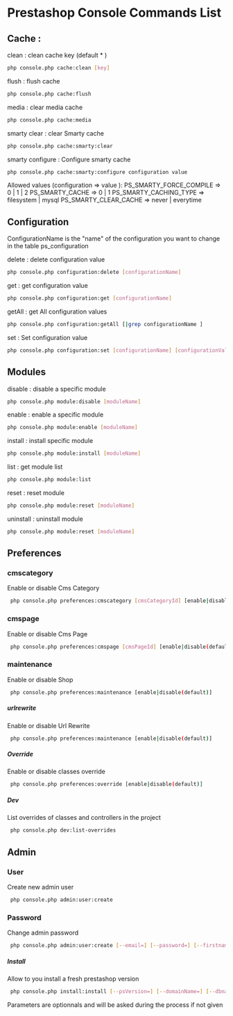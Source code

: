 # Prestashop Console Commands List

## Cache :

clean : clean cache key (default * )
 ```bash
 php console.php cache:clean [key]
 ```
flush : flush cache
 ```bash
 php console.php cache:flush
 ```
media : clear media cache
 ```bash
 php console.php cache:media
 ```
smarty clear : clear Smarty cache
 ```bash
 php console.php cache:smarty:clear
 ```
smarty configure : Configure smarty cache
 ```bash
 php console.php cache:smarty:configure configuration value
 ```
Allowed values (configuration => value ):
 PS_SMARTY_FORCE_COMPILE => 0 | 1 | 2
 PS_SMARTY_CACHE => 0 | 1
 PS_SMARTY_CACHING_TYPE => filesystem | mysql
 PS_SMARTY_CLEAR_CACHE => never | everytime

## Configuration

 ConfigurationName is the "name" of the configuration you want to change in the table ps_configuration

 delete : delete configuration value
 ```bash
 php console.php configuration:delete [configurationName]
 ```
 get : get configuration value
 ```bash
 php console.php configuration:get [configurationName]
 ```
 getAll : get All configuration values
 ```bash
 php console.php configuration:getAll [|grep configurationName ]
 ```
 set : Set configuration value
 ```bash
 php console.php configuration:set [configurationName] [configurationValue]
 ```

## Modules
 disable : disable a specific module
 ```bash
 php console.php module:disable [moduleName]
 ```
 enable : enable a specific module
 ```bash
 php console.php module:enable [moduleName]
 ```
 install : install specific module
 ```bash
 php console.php module:install [moduleName]
 ```
 list : get module list
 ```bash
 php console.php module:list
 ```
 reset : reset module
 ```bash
 php console.php module:reset [moduleName]
 ```
 uninstall : uninstall module
 ```bash
 php console.php module:reset [moduleName]
 ```

## Preferences
### cmscategory
Enable or disable Cms Category
```bash
 php console.php preferences:cmscategory [cmsCategoryId] [enable|disable(default)]
 ```
### cmspage
Enable or disable Cms Page
```bash
 php console.php preferences:cmspage [cmsPageId] [enable|disable(default)]
 ```
### maintenance
Enable or disable Shop
```bash
 php console.php preferences:maintenance [enable|disable(default)]
 ```
##### urlrewrite
Enable or disable Url Rewrite
```bash
 php console.php preferences:maintenance [enable|disable(default)]
 ```
##### Override
Enable or disable classes override
```bash
 php console.php preferences:override [enable|disable(default)]
 ```

##### Dev
List overrides of classes and controllers in the project
```bash
 php console.php dev:list-overrides
 ```

## Admin
### User
Create new admin user
```bash
 php console.php admin:user:create
 ```

### Password
Change admin password
```bash
 php console.php admin:user:create [--email=] [--password=] [--firstname=] [--lastname=]
 ```

##### Install
Allow to you install a fresh prestashop version
```bash
 php console.php install:install [--psVersion=] [--domainName=] [--dbname=] [--dbuser=] [--dbpassword=][--contactEmail=] [--adminpassword=] [--directory=]
 ```
Parameters are optionnals and will be asked during the process if not given
